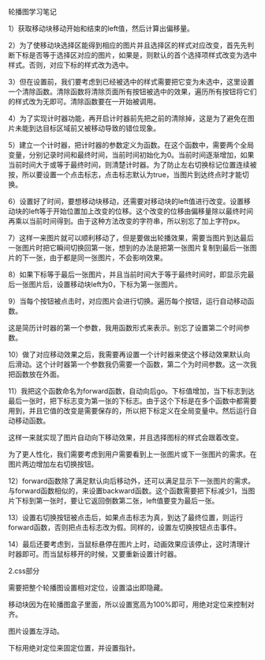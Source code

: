 轮播图学习笔记

1）获取移动块移动开始和结束的left值，然后计算出偏移量。

2）为了使移动块选择区能得到相应的图片并且选择区的样式对应改变，首先先判断下标是否等于选择区对应的图片，如果是，则默认的首个选择项样式改变为选中样式。否则，对应下标的样式改为选中。

3）但在设置前，我们要考虑到已经被选中的样式需要把它变为未选中，这里设置一个清除函数。清除函数将清除页面所有按钮被选中的效果，遍历所有按钮将它们的样式改为无即可。清除函数要在一开始被调用。

4）为了实现计时器功能，再开启计时器前先把之前的清除掉，这是为了避免在图片未能到达目标区域前又被移动导致的错位现象。

5）建立一个计时器，把计时器的参数定义为函数。在这个函数中，需要两个全局变量，分别记录时间和最终时间，当前时间初始化为0。当前时间逐渐增加，如果当前时间大于或等于最终时间，则清楚计时器。为了防止左右切换标记位置连续被按，所以要设置一个点击标志，点击标志默认为true，当图片到达终点时才能切换。

6）设置好了时间，要想移动块移动，还需要对移动块的left值进行改变。设置移动块的left等于开始位置加上改变的位移。这个改变的位移由偏移量除以最终时间再乘以当前时间得到。由于这种方法改变的字符串，所以别忘了加上字符px。

7）这样一来图片就可以顺利移动了，但是要做出轮播效果，需要当图片到达最后一张图片时把它瞬间切换回第一张，想到的办法是把第一张图片复制到最后一张图片的下一张，由于都是同一张图片，不会影响效果。

8）如果下标等于最后一张图片，并且当前时间大于等于最终时间时，即显示完最后一张图片后，设置移动块left为0，下标为第一张图片。

9）当每个按钮被点击时，对应图片会进行切换。遍历每个按钮，运行自动移动函数。

这是简历计时器的第一个参数，我用函数形式来表示。别忘了设置第二个时间参数。

10）做了对应移动效果之后，我需要再设置一个计时器来使这个移动效果默认向后滑动。这个计时器第一个参数我仍需要一个函数，第二个为时间参数。这一次我把函数放在外面。

11）我把这个函数命名为forward函数，自动向后go。下标值增加，当下标志到达最后一张时，把下标志变为第一张的下标志。由于这个下标是在多个函数中都需要用到，并且它值的改变是需要保存的，所以把下标定义在全局变量中。然后运行自动移动函数。

这样一来就实现了图片自动向下移动效果，并且选择图标的样式会跟着改变。

为了更人性化，我们需要考虑到用户需要看到上一张图片或下一张图片的需求。在图片两边增加左右切换按钮。

12）forward函数除了满足默认向后移动外，还可以满足显示下一张图片的需求。与forward函数相似的，来设置backward函数。这个函数需要把下标减少1，当图片下标到第一张时，要让它返回倒数第二张，left值要变为最后一张。

13）设置右切换按钮被点击后，如果点击标志为真，到达了最终位置，则运行forward函数，否则把点击标志改为假。同样的，设置左切换按钮点击事件。

14）最后还要考虑到，当鼠标悬停在图片上时，动画效果应该停止，这时清理计时器即可。而当鼠标移开的时候，又要重新设置计时器。



2.css部分

需要把整个轮播图设置相对定位，设置溢出即隐藏。

移动块因为在轮播图盒子里面，所以设置宽高为100%即可，用绝对定位来控制对齐。

图片设置左浮动。

下标用绝对定位来固定位置，并设置指针。